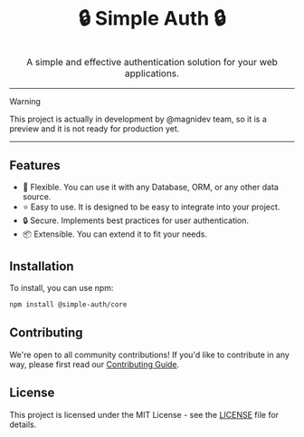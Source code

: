 <h3 align="center" style="font-size: 34px;">🔒 Simple Auth 🔒</h3>
<p align="center" style="font-size: 16px;">A simple and effective authentication solution for your web applications.</p>

---

> [!WARNING]
> This project is actually in development by @magnidev team, so it is a preview and it is not ready for production yet.

---

## Features

- 🚀 Flexible. You can use it with any Database, ORM, or any other data source.
- ⭐ Easy to use. It is designed to be easy to integrate into your project.
- 🔒 Secure. Implements best practices for user authentication.
- 📦 Extensible. You can extend it to fit your needs.

## Installation

To install, you can use npm:

```bash
npm install @simple-auth/core
```

## Contributing

We're open to all community contributions! If you'd like to contribute in any way, please first read
our [Contributing Guide](https://github.com/fermeridamagni/simple-auth/CONTRIBUTING.md).

## License

This project is licensed under the MIT License - see the [LICENSE](LICENSE) file for details.
